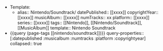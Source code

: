 - Template:
	- alias:: Nintendo/Soundtrack/
	  datePublished:: [[xxxx]]
	  copyrightYear:: [[xxxx]]
	  musicAlbum:: [[xxxx]]
	  numTracks:: xx
	  platform:: [[xxxx]]
	  series:: [[xxxx]]
	  tags:: [[Nintendo]], [[Nintendo/Soundtrack]], [[MusicAlbum]]
	  template:: Nintendo Soundtrack
- {{query (page-tags [[nintendo/soundtrack]])}}
  query-properties:: [:datepublished :musicalbum :numtracks :platform :copyrightyear]
  collapsed:: true
